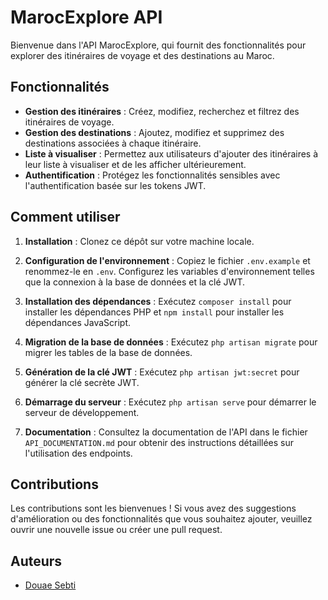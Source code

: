# MarocExplore API

Bienvenue dans l'API MarocExplore, qui fournit des fonctionnalités pour explorer des itinéraires de voyage et des destinations au Maroc.

## Fonctionnalités

- **Gestion des itinéraires** : Créez, modifiez, recherchez et filtrez des itinéraires de voyage.
- **Gestion des destinations** : Ajoutez, modifiez et supprimez des destinations associées à chaque itinéraire.
- **Liste à visualiser** : Permettez aux utilisateurs d'ajouter des itinéraires à leur liste à visualiser et de les afficher ultérieurement.
- **Authentification** : Protégez les fonctionnalités sensibles avec l'authentification basée sur les tokens JWT.

## Comment utiliser

1. **Installation** : Clonez ce dépôt sur votre machine locale.

2. **Configuration de l'environnement** : Copiez le fichier `.env.example` et renommez-le en `.env`. Configurez les variables d'environnement telles que la connexion à la base de données et la clé JWT.

3. **Installation des dépendances** : Exécutez `composer install` pour installer les dépendances PHP et `npm install` pour installer les dépendances JavaScript.

4. **Migration de la base de données** : Exécutez `php artisan migrate` pour migrer les tables de la base de données.

5. **Génération de la clé JWT** : Exécutez `php artisan jwt:secret` pour générer la clé secrète JWT.

6. **Démarrage du serveur** : Exécutez `php artisan serve` pour démarrer le serveur de développement.

7. **Documentation** : Consultez la documentation de l'API dans le fichier `API_DOCUMENTATION.md` pour obtenir des instructions détaillées sur l'utilisation des endpoints.

## Contributions

Les contributions sont les bienvenues ! Si vous avez des suggestions d'amélioration ou des fonctionnalités que vous souhaitez ajouter, veuillez ouvrir une nouvelle issue ou créer une pull request.

## Auteurs

- [Douae Sebti](https://github.com/Douaesb)

